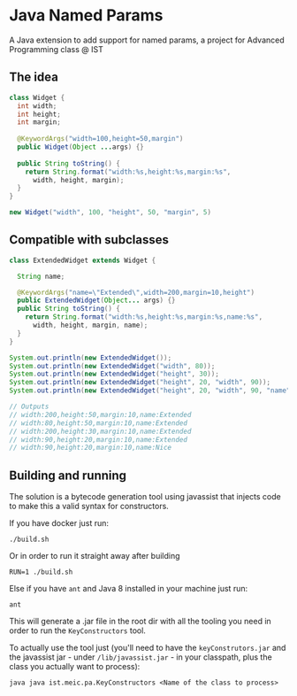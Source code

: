 # Java Named Params
A Java extension to add support for named params, a project for Advanced Programming class @ IST

## The idea
```java
class Widget {
  int width;
  int height;
  int margin;
  
  @KeywordArgs("width=100,height=50,margin")
  public Widget(Object ...args) {}
  
  public String toString() {
    return String.format("width:%s,height:%s,margin:%s",
      width, height, margin);
  }
}

new Widget("width", 100, "height", 50, "margin", 5)
```

## Compatible with subclasses
```java
class ExtendedWidget extends Widget {

  String name;

  @KeywordArgs("name=\"Extended\",width=200,margin=10,height")
  public ExtendedWidget(Object... args) {}
  public String toString() {  
    return String.format("width:%s,height:%s,margin:%s,name:%s",
      width, height, margin, name);
  }
}

System.out.println(new ExtendedWidget());
System.out.println(new ExtendedWidget("width", 80));
System.out.println(new ExtendedWidget("height", 30));
System.out.println(new ExtendedWidget("height", 20, "width", 90));
System.out.println(new ExtendedWidget("height", 20, "width", 90, "name", "Nice"));

// Outputs
// width:200,height:50,margin:10,name:Extended
// width:80,height:50,margin:10,name:Extended
// width:200,height:30,margin:10,name:Extended
// width:90,height:20,margin:10,name:Extended
// width:90,height:20,margin:10,name:Nice
```

## Building and running
The solution is a bytecode generation tool using javassist that injects code to make this a valid syntax for constructors.

If you have docker just run:
```
./build.sh
```

Or in order to run it straight away after building
```
RUN=1 ./build.sh
```

Else if you have `ant` and Java 8 installed in your machine just run:
```
ant
```
This will generate a .jar file in the root dir with all the tooling you need in order to run the `KeyConstructors` tool.

To actually use the tool just (you'll need to have the `keyConstrutors.jar` and the javassist jar - under `/lib/javassist.jar` - in your classpath, plus the class you actually want to process):
```
java java ist.meic.pa.KeyConstructors <Name of the class to process>
```
